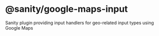# @sanity/google-maps-input

Sanity plugin providing input handlers for geo-related input types using Google Maps
